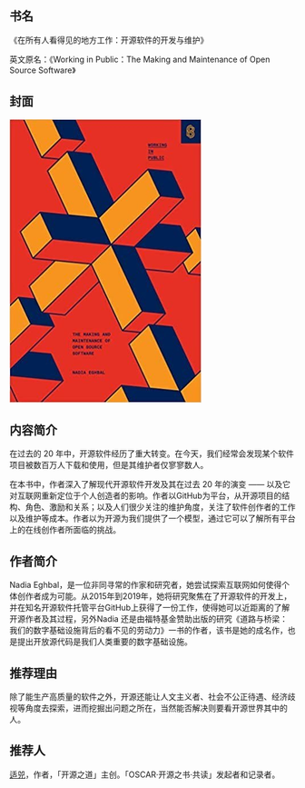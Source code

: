 ##  书名

《在所有人看得见的地方工作：开源软件的开发与维护》

英文原名：《Working in Public：The Making and Maintenance of Open Source Software》

## 封面

![](./face-image/working-in-public.jpg)

## 内容简介

在过去的 20 年中，开源软件经历了重大转变。在今天，我们经常会发现某个软件项目被数百万人下载和使用，但是其维护者仅寥寥数人。

在本书中，作者深入了解现代开源软件开发及其在过去 20 年的演变 —— 以及它对互联网重新定位于个人创造者的影响。作者以GitHub为平台，从开源项目的结构、角色、激励和关系；以及人们很少关注的维护角度，关注了软件创作者的工作以及维护等成本。作者以为开源为我们提供了一个模型，通过它可以了解所有平台上的在线创作者所面临的挑战。

## 作者简介

Nadia Eghbal，是一位非同寻常的作家和研究者，她尝试探索互联网如何使得个体创作者成为可能。从2015年到2019年，她将研究聚焦在了开源软件的开发上，并在知名开源软件托管平台GitHub上获得了一份工作，使得她可以近距离的了解开源作者及其过程，另外Nadia 还是由福特基金赞助出版的研究《道路与桥梁：我们的数字基础设施背后的看不见的劳动力》一书的作者，该书是她的成名作，也是提出开放源代码是我们人类重要的数字基础设施。

## 推荐理由

除了能生产高质量的软件之外，开源还能让人文主义者、社会不公正待遇、经济歧视等角度去探索，进而挖掘出问题之所在，当然能否解决则要看开源世界其中的人。

## 推荐人

[适兕](https://opensourceway.community/all_about_kuosi)，作者，「开源之道」主创。「OSCAR·开源之书·共读」发起者和记录者。